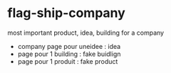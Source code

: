 # flag-ship-company
most important product, idea, building for a company
- company page pour uneidee : idea
- page pour 1 building : fake buidlign
- page pour 1 produit : fake product
